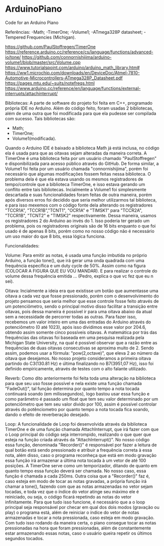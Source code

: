 # ArduinoPiano
Code for an Arduino Piano

Referências:
-Math;
-TimerOne;
-Volume1;
-ATmega328P datasheet;
-Tempered Frequencies (Michigan).

https://github.com/PaulStoffregen/TimerOne
https://reference.arduino.cc/reference/cs/language/functions/advanced-io/tone/
https://github.com/connornishijima/arduino-volume1/blob/master/src/Volume.cpp
https://www.tutorialspoint.com/arduino/arduino_math_library.htm#
https://ww1.microchip.com/downloads/en/DeviceDoc/Atmel-7810-Automotive-Microcontrollers-ATmega328P_Datasheet.pdf
https://pages.mtu.edu/~suits/notefreqs.html
https://www.arduino.cc/reference/en/language/functions/external-interrupts/attachinterrupt/



Bibliotecas:
A parte de software do projeto foi feita em C++, programado própria IDE no Arduíno. Além do código feito, foram usadas 2 bibliotecas, além de uma outra que foi modificada para que ela pudesse ser compilada com sucesso. Tais bibliotecas são:
- Math;
- TimerOne;
- Volume1(modificada).

Quando o Arduino IDE é baixado a biblioteca Math já está inclusa, no código ela é usada para que as oitavas sejam alteradas da maneira correta. A TimerOne é uma biblioteca feita por um usuário chamado "PaulStoffregen" e disponibilizada para acesso público através do GitHub. De forma similar, a Volume1 foi feita por um usuário chamada "connornishijima", porém foi necessário que algumas modificações fossem feitas nessa biblioteca. O problema dela é que ela estava usando os mesmos registradores de tempo/controle que a biblioteca TimerOne, e isso estava gerando um conflito entre tais bibliotecas. Incialmente a Volume1 foi simplesmente descartada e suas funcionalidades foram feitas de outra maneira, porém após diversos erros foi decidido que seria melhor utilizarmos tal biblioteca, e para isso mexemos com o código fonte dela alterando os registradores "TCCR1A", "TCCR1B","TCNT1", "OCR1A" e "TIMSK1" para "TCCR2A", "TCCR1B", "TCNT2" e "TIMSK2" respectivamente. Dessa maneira, usamos os registradores 2 do Arduino ao invés do 1. Isso poderia ter gerado um problema, pois os registradores originais são de 16 bits enquanto o que foi usado é de apenas 8 bits, porém como no nosso código não é necessário um uso maior do que 8 bits, essa lógica funciona.


Funcionalidades:

Volume:
Para emitir as notas, é usada uma função imbutida no próprio Arduino, a função tone(), que irá gerar uma onda quadrada com uma frequência específica e um duty cycle de 50%. Assim como na figura (COLOCAR A FIGURA QUE EU VOU MANDAR). E para realizar o controle do volume dessa frequência emitida ... (Pedro, explica o que vc fez que eu n sei).


Oitava:
Incialmente a ideia era que existisse um botão que aumentasse uma oitava a cada vez que fosse pressionado, porém com o desenvolvimento do projeto pensamos que seria melhor que esse controle fosse feito através de um potenciômetro, sendo o principal motivo disso facilitar a transição entre oitavas, pois dessa maneira é possível ir para uma oitava abaixo da atual sem a necessidade de percorrer todas as outras. Para fazer isso, recebemos um valor inteiro em uma das entradas do Arduino através do potenciômetro (0 até 1023), após isso dividimos esse valor por 204.6, obtendo assim somente cinco possíveis oitavas. A matemática por trás das frequências das oitavas foi baseada em uma pesquisa realizada pela Michigan State University, na qual é possível observar que a razão entre as frequências de duas oitavas consecutivas se aproxima muito de 2. Sendo assim, podemos usar a fórmula: "pow(2,octave)", que eleva 2 ao número da oitava que desejamos. No nosso projeto consideramos a primeira oitava partindo do C3(130.81 Hz) e última finalizando no B7(3951,07 Hz), isso foi definido empiricamente, através de testes com o alto falante utilizado.

Reverb:
Como dito anteriormente foi feita toda uma alteração na biblioteca para que seu uso fosse possível e nela existe uma função chamada "FadeOut()", tal função determina por quanto tempo a nota tocada continuará soando (em milissegundos), logo bastou usar essa função e como parâmetro é passado um float que tem seu valor determinado por um potenciômetro que tem seu valor divido por 100, assim é possível controlar através do potênciometro por quanto tempo a nota tocada fica soando, dando o efeito de reverberação desejado.


Loop:
A funcionalidade de Loop foi desenvolvida através da biblioteca TimerOne e de uma função chamada AttachInterrupt, que irá fazer com que o Loop principal do código seja interrompido, realizando o que quer que esteja na função criada através da "AttachInterrupt()". No nosso código essa função, denominada "Recorder()" é responsável por fazer a leitura de qual botão está sendo pressionado e atribuir a frequência correta à essa nota, além disso, caso o programa reconheça que está em modo gravação essa função irá armazenar a última nota tocada à um vetor de até 100 posições. A TimerOne serve como um temporizador, ditando de quanto em quanto tempo essa função deverá ser chamada. No nosso caso, essa função é chamada a cada 250ms. Outra coisa que a "Recorder()" faz é, caso esteja em modo de tocar as notas gravadas, a própria função irá chamar a tone(), fazendo com que as notas armazenadas no vetor sejam tocadas, e toda vez que o índice do vetor atinge seu máximo ele é reiniciado, ou seja, o código ficará repetindo as notas do vetor infinitamente. Para que tudo isso funcione, é necessário que a o loop principal seja responsável por checar em qual dos dois modos (gravação ou play) o programa está, além de reiniciar o índice do vetor de notas armazenadas e tocar a nota pressionada, caso esteja em modo gravação.
Com tudo isso rodando da maneira certa, o piano consegue tocar as notas pressionadas na hora que foram pressionadas, além de constantemente estar armazenando essas notas, caso o usuário queira repetir os últimos segundos tocados. 

